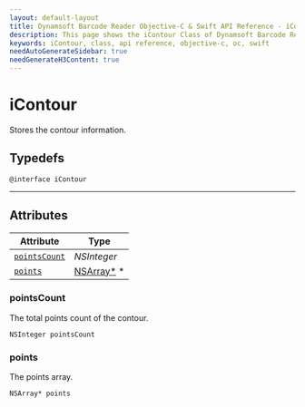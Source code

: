```yaml
---
layout: default-layout
title: Dynamsoft Barcode Reader Objective-C & Swift API Reference - iContour Class
description: This page shows the iContour Class of Dynamsoft Barcode Reader for iOS SDK.
keywords: iContour, class, api reference, objective-c, oc, swift
needAutoGenerateSidebar: true
needGenerateH3Content: true
---
```



# iContour

Stores the contour information.

## Typedefs

```objc
@interface iContour
```  

---

## Attributes
  
| Attribute | Type |
|---------- | ---- |
| [`pointsCount`](#pointscount) |  *NSInteger* |
| [`points`](#points) | [NSArray*](iDBRPoint.md) \* |

### pointsCount

The total points count of the contour.

```objc
NSInteger pointsCount
```  
  
### points

The points array.

```objc
NSArray* points
```  
